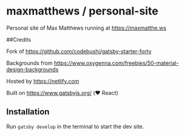 # maxmatthews / personal-site

Personal site of Max Matthews running at https://maxmatthe.ws

##Credits

Fork of https://github.com/codebushi/gatsby-starter-forty

Backgrounds from https://www.oxygenna.com/freebies/50-material-design-backgrounds

Hosted by https://netlify.com

Built on https://www.gatsbyjs.org/ (:heart: React)

## Installation

Run `gatsby develop` in the terminal to start the dev site.